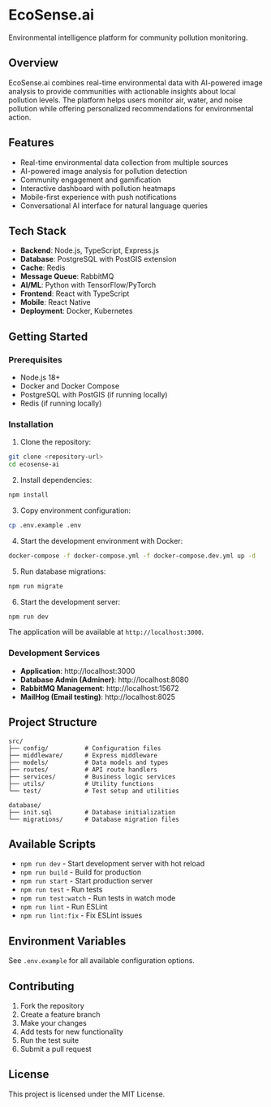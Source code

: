 # EcoSense.ai

Environmental intelligence platform for community pollution monitoring.

## Overview

EcoSense.ai combines real-time environmental data with AI-powered image analysis to provide communities with actionable insights about local pollution levels. The platform helps users monitor air, water, and noise pollution while offering personalized recommendations for environmental action.

## Features

- Real-time environmental data collection from multiple sources
- AI-powered image analysis for pollution detection
- Community engagement and gamification
- Interactive dashboard with pollution heatmaps
- Mobile-first experience with push notifications
- Conversational AI interface for natural language queries

## Tech Stack

- **Backend**: Node.js, TypeScript, Express.js
- **Database**: PostgreSQL with PostGIS extension
- **Cache**: Redis
- **Message Queue**: RabbitMQ
- **AI/ML**: Python with TensorFlow/PyTorch
- **Frontend**: React with TypeScript
- **Mobile**: React Native
- **Deployment**: Docker, Kubernetes

## Getting Started

### Prerequisites

- Node.js 18+
- Docker and Docker Compose
- PostgreSQL with PostGIS (if running locally)
- Redis (if running locally)

### Installation

1. Clone the repository:
```bash
git clone <repository-url>
cd ecosense-ai
```

2. Install dependencies:
```bash
npm install
```

3. Copy environment configuration:
```bash
cp .env.example .env
```

4. Start the development environment with Docker:
```bash
docker-compose -f docker-compose.yml -f docker-compose.dev.yml up -d
```

5. Run database migrations:
```bash
npm run migrate
```

6. Start the development server:
```bash
npm run dev
```

The application will be available at `http://localhost:3000`.

### Development Services

- **Application**: http://localhost:3000
- **Database Admin (Adminer)**: http://localhost:8080
- **RabbitMQ Management**: http://localhost:15672
- **MailHog (Email testing)**: http://localhost:8025

## Project Structure

```
src/
├── config/          # Configuration files
├── middleware/      # Express middleware
├── models/          # Data models and types
├── routes/          # API route handlers
├── services/        # Business logic services
├── utils/           # Utility functions
└── test/            # Test setup and utilities

database/
├── init.sql         # Database initialization
└── migrations/      # Database migration files
```

## Available Scripts

- `npm run dev` - Start development server with hot reload
- `npm run build` - Build for production
- `npm run start` - Start production server
- `npm run test` - Run tests
- `npm run test:watch` - Run tests in watch mode
- `npm run lint` - Run ESLint
- `npm run lint:fix` - Fix ESLint issues

## Environment Variables

See `.env.example` for all available configuration options.

## Contributing

1. Fork the repository
2. Create a feature branch
3. Make your changes
4. Add tests for new functionality
5. Run the test suite
6. Submit a pull request

## License

This project is licensed under the MIT License.